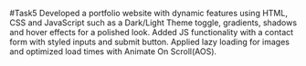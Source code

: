 #Task5
Developed a portfolio website with dynamic features using HTML, CSS and JavaScript such as a Dark/Light Theme toggle, gradients, shadows and hover effects for a polished look. 
Added JS functionality with a contact form with styled inputs and submit button.
Applied lazy loading for images and optimized load times with Animate On Scroll(AOS).

